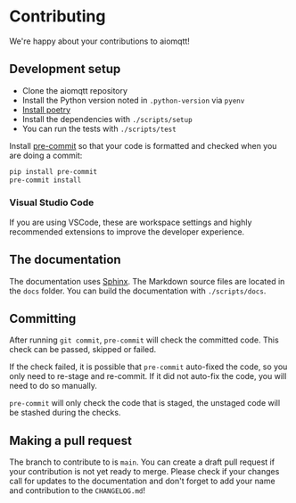 # Contributing

We're happy about your contributions to aiomqtt!

## Development setup

- Clone the aiomqtt repository
- Install the Python version noted in `.python-version` via `pyenv`
- [Install poetry](https://python-poetry.org/docs/#installation)
- Install the dependencies with `./scripts/setup`
- You can run the tests with `./scripts/test`

Install [pre-commit](https://pre-commit.com/) so that your code is formatted and checked when you are doing a commit:

```bash
pip install pre-commit
pre-commit install
```

### Visual Studio Code

If you are using VSCode, these are workspace settings and highly recommended extensions to improve the developer experience.

## The documentation

The documentation uses [Sphinx](https://www.sphinx-doc.org/en/master/). The Markdown source files are located in the `docs` folder. You can build the documentation with `./scripts/docs`.

## Committing

After running `git commit`, `pre-commit` will check the committed code. This check can be passed, skipped or failed.

If the check failed, it is possible that `pre-commit` auto-fixed the code, so you only need to re-stage and re-commit. If it did not auto-fix the code, you will need to do so manually.

`pre-commit` will only check the code that is staged, the unstaged code will be stashed during the checks.

## Making a pull request

The branch to contribute to is `main`. You can create a draft pull request if your contribution is not yet ready to merge. Please check if your changes call for updates to the documentation and don't forget to add your name and contribution to the `CHANGELOG.md`!
